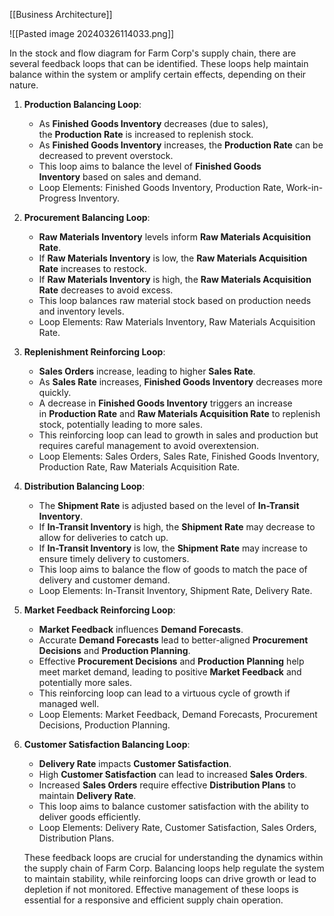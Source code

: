 [[Business Architecture]]

![[Pasted image 20240326114033.png]]

In the stock and flow diagram for Farm Corp's supply chain, there are several feedback loops that can be identified. These loops help maintain balance within the system or amplify certain effects, depending on their nature.

1. **Production Balancing Loop**:
    
    - As **Finished Goods Inventory** decreases (due to sales), the **Production Rate** is increased to replenish stock.
    - As **Finished Goods Inventory** increases, the **Production Rate** can be decreased to prevent overstock.
    - This loop aims to balance the level of **Finished Goods Inventory** based on sales and demand.
    - Loop Elements: Finished Goods Inventory, Production Rate, Work-in-Progress Inventory.
2. **Procurement Balancing Loop**:
    
    - **Raw Materials Inventory** levels inform **Raw Materials Acquisition Rate**.
    - If **Raw Materials Inventory** is low, the **Raw Materials Acquisition Rate** increases to restock.
    - If **Raw Materials Inventory** is high, the **Raw Materials Acquisition Rate** decreases to avoid excess.
    - This loop balances raw material stock based on production needs and inventory levels.
    - Loop Elements: Raw Materials Inventory, Raw Materials Acquisition Rate.
3. **Replenishment Reinforcing Loop**:
    
    - **Sales Orders** increase, leading to higher **Sales Rate**.
    - As **Sales Rate** increases, **Finished Goods Inventory** decreases more quickly.
    - A decrease in **Finished Goods Inventory** triggers an increase in **Production Rate** and **Raw Materials Acquisition Rate** to replenish stock, potentially leading to more sales.
    - This reinforcing loop can lead to growth in sales and production but requires careful management to avoid overextension.
    - Loop Elements: Sales Orders, Sales Rate, Finished Goods Inventory, Production Rate, Raw Materials Acquisition Rate.
4. **Distribution Balancing Loop**:
    
    - The **Shipment Rate** is adjusted based on the level of **In-Transit Inventory**.
    - If **In-Transit Inventory** is high, the **Shipment Rate** may decrease to allow for deliveries to catch up.
    - If **In-Transit Inventory** is low, the **Shipment Rate** may increase to ensure timely delivery to customers.
    - This loop aims to balance the flow of goods to match the pace of delivery and customer demand.
    - Loop Elements: In-Transit Inventory, Shipment Rate, Delivery Rate.
5. **Market Feedback Reinforcing Loop**:
    
    - **Market Feedback** influences **Demand Forecasts**.
    - Accurate **Demand Forecasts** lead to better-aligned **Procurement Decisions** and **Production Planning**.
    - Effective **Procurement Decisions** and **Production Planning** help meet market demand, leading to positive **Market Feedback** and potentially more sales.
    - This reinforcing loop can lead to a virtuous cycle of growth if managed well.
    - Loop Elements: Market Feedback, Demand Forecasts, Procurement Decisions, Production Planning.
6. **Customer Satisfaction Balancing Loop**:
    
    - **Delivery Rate** impacts **Customer Satisfaction**.
    - High **Customer Satisfaction** can lead to increased **Sales Orders**.
    - Increased **Sales Orders** require effective **Distribution Plans** to maintain **Delivery Rate**.
    - This loop aims to balance customer satisfaction with the ability to deliver goods efficiently.
    - Loop Elements: Delivery Rate, Customer Satisfaction, Sales Orders, Distribution Plans.

	These feedback loops are crucial for understanding the dynamics within the supply chain of Farm Corp. Balancing loops help regulate the system to maintain stability, while reinforcing loops can drive growth or lead to depletion if not monitored. Effective management of these loops is essential for a responsive and efficient supply chain operation.